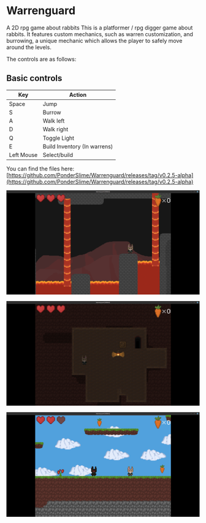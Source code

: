 # Warrenguard
A 2D rpg game about rabbits
This is a platformer / rpg digger game about rabbits. It features custom mechanics, such as warren customization, and burrowing, a unique mechanic which allows the player to safely move around the levels.

The controls are as follows: 
## Basic controls
| Key | Action        |
|-----|---------------|
| Space   | Jump  |
| S   | Burrow |
| A   | Walk left     |
| D   | Walk right    |
| Q   | Toggle Light      |
| E   | Build Inventory (In warrens)  |
| Left Mouse | Select/build         |

You can find the files here: 
[https://github.com/PonderSlime/Warrenguard/releases/tag/v0.2.5-alpha](https://github.com/PonderSlime/Warrenguard/releases/tag/v0.2.5-alpha)

![](https://github.com/PonderSlime/Warrenguard/blob/main/pictures/Screenshot%20from%202024-07-24%2018-09-03.png)

![](https://github.com/PonderSlime/Warrenguard/blob/main/pictures/Screenshot%20from%202024-07-30_08-46-03.png)

![](https://github.com/PonderSlime/Warrenguard/blob/main/pictures/Screenshot%20from%202024-07-17%2013-37-12.png)
